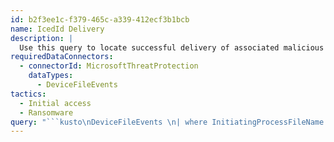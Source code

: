 ```yaml
---
id: b2f3ee1c-f379-465c-a339-412ecf3b1bcb
name: IcedId Delivery
description: |
  Use this query to locate successful delivery of associated malicious downloads that can lead to ransomware
requiredDataConnectors:
  - connectorId: MicrosoftThreatProtection
    dataTypes:
      - DeviceFileEvents
tactics:
  - Initial access
  - Ransomware
query: "```kusto\nDeviceFileEvents \n| where InitiatingProcessFileName in~(\"msedge.exe\", \"chrome.exe\", \"explorer.exe\", \"7zFM.exe\", \"firefox.exe\", \"browser_broker.exe\") \n| where FileOriginReferrerUrl has \".php\" and FileOriginReferrerUrl has \".top\" and FileOriginUrl  has_any(\"googleusercontent\", \"google\", \"docs\")\n```"
---
```


